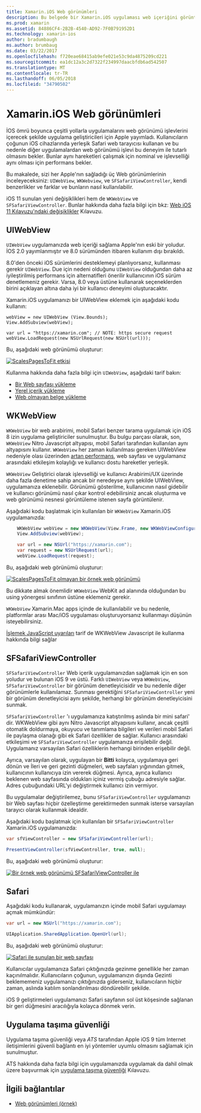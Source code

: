 ```yaml
---
title: Xamarin.iOS Web görünümleri
description: Bu belgede bir Xamarin.iOS uygulaması web içeriğini görüntülemek çeşitli yollar açıklanmaktadır. UIWebView, WKWebView, SFSafariViewController, Safari ve uygulama taşıma güvenliği anlatılmaktadır.
ms.prod: xamarin
ms.assetid: 84886CF4-2B2B-4540-AD92-7F0B791952D1
ms.technology: xamarin-ios
author: bradumbaugh
ms.author: brumbaug
ms.date: 03/22/2017
ms.openlocfilehash: f720eae68415ab9efe021e53c9da4875209cd221
ms.sourcegitcommit: ea1dc12a3c2d7322f234997daacbfdb6ad542507
ms.translationtype: MT
ms.contentlocale: tr-TR
ms.lasthandoff: 06/05/2018
ms.locfileid: "34790502"
---
```

# <a name="web-views-in-xamarinios"></a>Xamarin.iOS Web görünümleri

İOS ömrü boyunca çeşitli yollarla uygulamalarını web görünümü işlevlerini içerecek şekilde uygulama geliştiricileri için Apple yayımladı. Kullanıcıların çoğunun iOS cihazlarında yerleşik Safari web tarayıcısı kullanan ve bu nedenle diğer uygulamalardan web görünümü işlevi bu deneyim ile tutarlı olmasını bekler. Bunlar aynı hareketleri çalışmak için nominal ve işlevselliği aynı olması için performans bekler.

Bu makalede, sizi her Apple'nın sağladığı üç Web görünümlerinin inceleyeceksiniz: `UIWebView`, `WKWebview`, ve `SFSafariViewController`, kendi benzerlikler ve farklar ve bunların nasıl kullanılabilir. 

iOS 11 sunulan yeni değişiklikleri hem de `WKWebView` ve `SFSafariViewController`. Bunlar hakkında daha fazla bilgi için bkz: [Web iOS 11 Kılavuzu'ndaki değişiklikler](~/ios/platform/introduction-to-ios11/web.md) Kılavuzu.

## <a name="uiwebview"></a>UIWebView

`UIWebView` uygulamanızda web içeriği sağlama Apple'nın eski bir yoludur. İOS 2.0 yayımlanmıştır ve 8.0 sürümünden itibaren kullanım dışı bırakıldı.

8.0'den önceki iOS sürümlerini desteklemeyi planlıyorsanız, kullanması gerekir `UIWebView`. Due için nedeni olduğunu `UIWebView` olduğundan daha az iyileştirilmiş performans için alternatifleri önerilir kullanıcının iOS sürüm denetlemeniz gerekir. Varsa, 8.0 veya üstüne kullanarak seçeneklerden birini açıklayan altına daha iyi bir kullanıcı deneyimi oluşturacaktır.
 
Xamarin.iOS uygulamanızı bir UIWebView eklemek için aşağıdaki kodu kullanın:
 
```
webView = new UIWebView (View.Bounds);
View.AddSubview(webView);

var url = "https://xamarin.com"; // NOTE: https secure request
webView.LoadRequest(new NSUrlRequest(new NSUrl(url)));
```

Bu, aşağıdaki web görünümü oluşturur:

[![](uiwebview-images/webview.png "ScalesPagesToFit etkisi")](uiwebview-images/webview.png#lightbox)

Kullanma hakkında daha fazla bilgi için `UIWebView`, aşağıdaki tarif bakın:


- [Bir Web sayfası yükleme](https://developer.xamarin.com/recipes/ios/content_controls/web_view/load_a_web_page/)
- [Yerel içerik yükleme](https://developer.xamarin.com/recipes/ios/content_controls/web_view/load_local_content/)
- [Web olmayan belge yükleme](https://developer.xamarin.com/recipes/ios/content_controls/web_view/load_non-web_documents/)

## <a name="wkwebview"></a>WKWebView

`WKWebView` bir web arabirimi, mobil Safari benzer tarama uygulamak için iOS 8 izin uygulama geliştiriciler sunulmuştur. Bu bulgu parçası olarak, son, `WKWebView` Nitro Javascript altyapısı, mobil Safari tarafından kullanılan aynı altyapısını kullanır. `WKWebView` her zaman kullanılması gereken UIWebView nedeniyle olası üzerinden [artan performans](http://blog.initlabs.com/post/100113463211/wkwebview-vs-uiwebview), web sayfası ve uygulamanız arasındaki etkileşim kolaylığı ve kullanıcı dostu hareketler yerleşik.
  
`WKWebView` Geliştirici olarak işlevselliği ve kullanıcı Arabirimi/UX üzerinde daha fazla denetime sahip ancak bir neredeyse aynı şekilde UIWebView, uygulamanıza eklenebilir. Görünümü gösterilme, kullanıcının nasıl gidebilir ve kullanıcı görünümü nasıl çıkar kontrol edebilirsiniz ancak oluşturma ve web görünümü nesnesi görüntüleme istenen sayfa görüntülenir.  

Aşağıdaki kodu başlatmak için kullanılan bir `WKWebView` Xamarin.iOS uygulamanızda:

```csharp
    WKWebView webView = new WKWebView(View.Frame, new WKWebViewConfiguration());
    View.AddSubview(webView);

    var url = new NSUrl("https://xamarin.com");
    var request = new NSUrlRequest(url);
    webView.LoadRequest(request);
```

Bu, aşağıdaki web görünümü oluşturur:

[![](uiwebview-images/wkwebview.png "ScalesPagesToFit olmayan bir örnek web görünümü")](uiwebview-images/wkwebview.png#lightbox)

Bu dikkate almak önemlidir `WKWebView` WebKit ad alanında olduğundan bu using yönergesi sınıfının üstüne eklemeniz gerekir.

`WKWebView` Xamarin.Mac apps içinde de kullanılabilir ve bu nedenle, platformlar arası Mac/iOS uygulaması oluşturuyorsanız kullanmayı düşünün isteyebilirsiniz.

[İşlemek JavaScript uyarıları](https://developer.xamarin.com/recipes/ios/content_controls/web_view/handle_javascript_alerts/) tarif de WKWebView Javascript ile kullanma hakkında bilgi sağlar

<a name="safariviewcontroller" />

## <a name="sfsafariviewcontroller"></a>SFSafariViewController
 
 `SFSafariViewController` Web içerik uygulamanızdan sağlamak için en son yoludur ve bulunan iOS 9 ve üstü. Farklı `UIWebView` veya `WKWebView`, `SFSafariViewController` bir görünüm denetleyicisidir ve bu nedenle diğer görünümlerle kullanılamaz. Sunması gerektiğini `SFSafariViewController` yeni bir görünüm denetleyicisi aynı şekilde, herhangi bir görünüm denetleyicisini sunmak.
 
 `SFSafariViewController` 'ı uygulamanıza katıştırılmış aslında bir mini safari' dir. WKWebView gibi aynı Nitro Javascript altyapısını kullanır, ancak çeşitli otomatik doldurmaya, okuyucu ve tanımlama bilgileri ve verileri mobil Safari ile paylaşma olanağı gibi ek Safari özellikler de sağlar. Kullanıcı arasındaki etkileşimi ve `SFSafariViewController` uygulamanıza erişilebilir değil. Uygulamanız varsayılan Safari özelliklerin herhangi birinden erişebilir değil.
 
Ayrıca, varsayılan olarak, uygulayan bir **Bitti** kolayca, uygulamaya geri dönün ve İleri ve geri gezinti düğmeleri, web sayfaları yığınından gitmek, kullanıcının kullanıcıya izin vererek düğmesi. Ayrıca, ayrıca kullanıcı beklenen web sayfasında oldukları içiniz vermiş çubuğu adresiyle sağlar. Adres çubuğundaki URL'yi değiştirmek kullanıcı izin vermiyor. 

Bu uygulamalar değiştirilemez, bunu `SFSafariViewController` uygulamanızı bir Web sayfası hiçbir özelleştirme gerektirmeden sunmak isterse varsayılan tarayıcı olarak kullanmak idealdir.

Aşağıdaki kodu başlatmak için kullanılan bir `SFSafariViewController` Xamarin.iOS uygulamanızda:

```csharp
var sfViewController = new SFSafariViewController(url);

PresentViewController(sfViewController, true, null);
```

Bu, aşağıdaki web görünümü oluşturur:

[![](uiwebview-images/sfsafariviewcontroller.png "Bir örnek web görünümü SFSafariViewController ile")](uiwebview-images/sfsafariviewcontroller.png#lightbox)

## <a name="safari"></a>Safari

Aşağıdaki kodu kullanarak, uygulamanızın içinde mobil Safari uygulamayı açmak mümkündür:

```csharp
var url = new NSUrl("https://xamarin.com");

UIApplication.SharedApplication.OpenUrl(url);

```

Bu, aşağıdaki web görünümü oluşturur:

[![](uiwebview-images/safari.png "Safari ile sunulan bir web sayfası")](uiwebview-images/safari.png#lightbox)

Kullanıcılar uygulamanıza Safari çıktığınızda gezinme genellikle her zaman kaçınılmalıdır. Kullanıcıların çoğunun, uygulamanızın dışında Gezinti beklememeniz uygulamanızı çıktığınızda giderseniz, kullanıcıların hiçbir zaman, aslında katılım sonlandırılması döndürebilir şekilde.

iOS 9 geliştirmeleri uygulamanızı Safari sayfanın sol üst köşesinde sağlanan bir geri düğmesini aracılığıyla kolayca dönmek verin.

## <a name="app-transport-security"></a>Uygulama taşıma güvenliği

Uygulama taşıma güvenliği veya *ATS* tarafından Apple iOS 9 tüm Internet iletişimlerini güvenli bağlantı en iyi yöntemler uyumlu olmasını sağlamak için sunulmuştur.

ATS hakkında daha fazla bilgi için uygulamanızda uygulamak da dahil olmak üzere başvurmak için [uygulama taşıma güvenliği](~/ios/app-fundamentals/ats.md) Kılavuzu.

## <a name="related-links"></a>İlgili bağlantılar

- [Web görünümleri (örnek)](https://developer.xamarin.com/samples/monotouch/WebView/)
